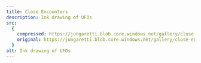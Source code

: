 ```yaml
---
title: Close Encounters
description: Ink drawing of UFOs
src:
  {
    compressed: https://jungaretti.blob.core.windows.net/gallery/close-encounters-preview.jpg,
    original: https://jungaretti.blob.core.windows.net/gallery/close-encounters.jpg,
  }
alt: Ink drawing of UFOs
---
```


